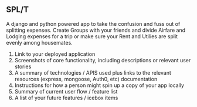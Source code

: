 ## SPL/T

A django and python powered app to take the confusion and fuss out of splitting expenses. Create Groups with your friends and divide Airfare and Lodging expenses for a trip or make sure your Rent and Utilies are split evenly among housemates. 


1. Link to your deployed application
2. Screenshots of core functionality, including descriptions or relevant user stories
3. A summary of technologies / APIS used plus links to the relevant resources (express, mongoose, Auth0, etc) documentation
4. Instructions for how a person might spin up a copy of your app locally
5. Summary of current user flow / feature list
6. A list of your future features / icebox items